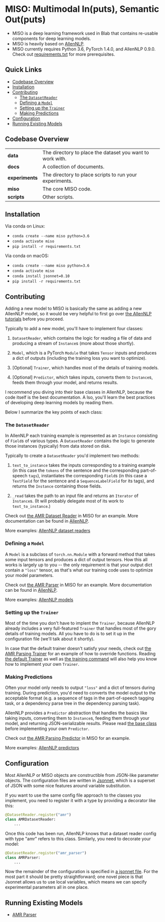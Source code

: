 # MISO: Multimodal In(puts), Semantic Out(puts)

- MISO is a deep learning framework used in Blab that contains re-usable 
components for deep learning models.
- MISO is heavily based on [AllenNLP](https://github.com/allenai/allennlp).
- MISO currently requires Python 3.6, PyTorch 1.4.0, and AllenNLP 0.9.0. 
Check out [requirements.txt](requirements.txt) for more prerequisites.

## Quick Links
- [Codebase Overview](#codebase-overview)
- [Installation](#installation)
- [Contributing](#contributing)
  * [The `DatasetReader`](#the--datasetreader-)
  * [Defining a `Model`](#defining-a--model-)
  * [Setting up the `Trainer`](#setting-up-the--trainer-)
  * [Making Predictions](#making-predictions)
- [Configuration](#configuration)
- [Running Existing Models](#running-existing-models)


## Codebase Overview

<table>
<tr>
    <td><b> data </b></td>
    <td> The directory to place the dataset you want to work with. </td>
</tr>
<tr>
    <td><b> docs </b></td>
    <td> A collection of documents. </td>
</tr>
<tr>
    <td><b> experiments </b></td>
    <td> The directory to place scripts to run your experiments. </td>
</tr>
<tr>
    <td><b> miso </b></td>
    <td> The core MISO code. </td>
</tr>
<tr>
    <td><b> scripts </b></td>
    <td> Other scripts. </td>
</tr>
</table>

## Installation

Via conda on Linux:

- `conda create --name miso python=3.6`
- `conda activate miso`
- `pip install -r requirements.txt`

Via conda on macOS:

- `conda create --name miso python=3.6`
- `conda activate miso`
- `conda install jsonnet=0.10`
- `pip install -r requirements.txt`

## Contributing

Adding a new model to MISO is basically the same as adding a new AllenNLP model,
so it would be very helpful to first go over 
[the AllenNLP tutorials](https://github.com/allenai/allennlp/tree/master/tutorials)
before you proceed.

Typically to add a new model, you'll have to implement four classes:

1. `DatasetReader`, which contains the logic for reading a file of 
    data and producing a stream of `Instance`s (more about those shortly).

2. `Model`, which is a PyTorch `Module` that takes `Tensor` inputs and produces 
    a dict of outputs (including the training loss you want to optimize).

3. [Optional] `Trainer`, which handles most of the details of training models.

4. [Optional] `Predictor`, which takes inputs, converts them to `Instance`s,
    feeds them through your model, and returns results.

I recommend you diving into their base classes in AllenNLP, 
because the code itself is the best documentation. A
lso, you'll learn the best practices of developing deep learning models
by reading them. 

Below I summarize the key points of each class:

### The `DatasetReader`

In AllenNLP each training example is represented as an `Instance` consisting of 
`Field`s of various types.
A `DatasetReader` contains the logic to generate those instances (typically) 
from data stored on disk.

Typically to create a `DatasetReader` you'd implement two methods:

1. `text_to_instance` takes the inputs corresponding to a training example
   (in this case the `tokens` of the sentence and the corresponding part-of-speech `tags`),
   instantiates the corresponding `Field`s
   (in this case a `TextField` for the sentence and a `SequenceLabelField` for its tags),
   and returns the `Instance` containing those fields.

2. `_read` takes the path to an input file and returns an `Iterator` of `Instance`s.
   (It will probably delegate most of its work to `text_to_instance`.)

Check out [the AMR Dataset Reader](miso/data/dataset_readers/amr.py) in MISO
for an example. More documentation can be found in 
[AllenNLP](https://github.com/allenai/allennlp/blob/master/tutorials/tagger/README.md#the-datasetreader).

More examples: [AllenNLP dataset readers](https://github.com/allenai/allennlp/tree/master/allennlp/data/dataset_readers)

### Defining a `Model`

A `Model` is a subclass of `torch.nn.Module` with a forward method that takes 
some input tensors and produces a dict of output tensors. 
How this all works is largely up to you -- the only requirement is that your 
output dict contain a `"loss"` tensor, as that's what our training code uses to 
optimize your model parameters.

Check out [the AMR Parser](miso/models/amr_parser.py) in MISO
for an example. More documentation can be found in 
[AllenNLP](https://github.com/allenai/allennlp/blob/master/tutorials/tagger/README.md#defining-a-model).

More examples: [AllenNLP models](https://github.com/allenai/allennlp/tree/master/allennlp/models)

### Setting up the `Trainer`

Most of the time you don't have to implent the `Trainer`, because AllenNLP 
already includes a very full-featured `Trainer` that handles most of the 
gory details of training models. All you have to do is to set it up in the
configuration file (we'll talk about it shortly).

In case that the default trainer doesn't satisfy your needs, check out 
[the AMR Parsing Trainer](miso/training/amr_parsing_trainer.py) for an example
of how to override functions. 
Reading [the default Trainer](https://github.com/allenai/allennlp/blob/master/allennlp/training/trainer.py)
as well as [the training command](https://github.com/allenai/allennlp/blob/master/allennlp/commands/train.py)
will also help you know how to implement your own `Trainer`.

### Making Predictions

Often your model only needs to output `"loss"` and a dict of tensors during
training. During prediction, you'd need to converts the model output to
the acceptable format (e.g. a sequence of tags in the part-of-speech tagging 
task, or a dependency parse tree in the dependency parsing task).

AllenNLP provides a `Predictor` abstraction that handles the basics like 
taking inputs, converting them to `Instance`s, feeding them through your model, 
and returning JSON-serializable results. 
Please read [the base class](https://github.com/allenai/allennlp/blob/master/allennlp/predictors/predictor.py)
before implementing your own `Predictor`.

Check out [the AMR Parsing Predictor](miso/predictors/amr_parsing_predictor.py) in MISO
for an example. 

More examples: [AllenNLP predictors](https://github.com/allenai/allennlp/tree/master/allennlp/predictors)

## Configuration

Most AllenNLP or MISO objects are constructible from JSON-like parameter objects.
The configuration files are written in [Jsonnet](https://jsonnet.org/), 
which is a superset of JSON with some nice features around variable substitution.

If you want to use the same config file approach to the classes you implement,
you need to register it with a type by providing a decorator like this:
```python
@DatasetReader.register("amr")
class AMRDatasetReader:
    ...
```
Once this code has been run, AllenNLP knows that a dataset reader config with 
type "amr" refers to this class. Similarly, you need to decorate your model:
```python
@DatasetReader.register("amr_parser")
class AMRParser:
    ...
```

Now the remainder of the configuration is specified in 
[a jsonnet file](miso/training_config/transductive_semantic_parsing.jsonnet). 
For the most part it should be pretty straightforward; 
one novel piece is that Jsonnet allows us to use local variables, 
which means we can specify experimental parameters all in one place.

## Running Existing Models

- [AMR Parser]()


